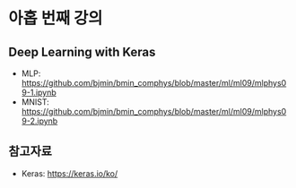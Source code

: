 # 아홉 번째 강의

## Deep Learning with Keras

* MLP: https://github.com/bjmin/bmin_comphys/blob/master/ml/ml09/mlphys09-1.ipynb
* MNIST: https://github.com/bjmin/bmin_comphys/blob/master/ml/ml09/mlphys09-2.ipynb

## 참고자료
* Keras: https://keras.io/ko/
